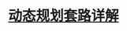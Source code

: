 # [动态规划套路详解](https://leetcode-cn.com/problems/fibonacci-number/solution/dong-tai-gui-hua-tao-lu-xiang-jie-by-labuladong/)